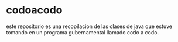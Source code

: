 # codoacodo
este repositorio es una recopilacion de las clases de java que estuve tomando en un programa gubernamental llamado codo a codo.
